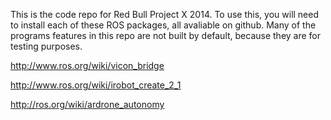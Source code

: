 This is the code repo for Red Bull Project X 2014. To use this, you will need to install each of these ROS packages, all avaliable on github. Many of the programs features in this repo are not built by default, because they are for testing purposes. 

http://www.ros.org/wiki/vicon_bridge

http://www.ros.org/wiki/irobot_create_2_1

http://ros.org/wiki/ardrone_autonomy

